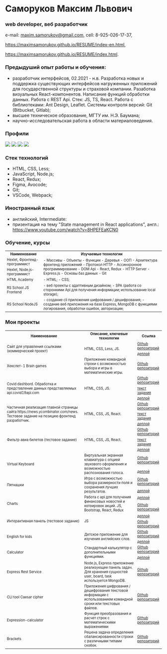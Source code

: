 # Саморуков Максим Львович
### web developer, веб разработчик
e-mail: maxim.samorukov@gmail.com,
cell: 8-925-026-17-37,

https://maximsamorukov.github.io/RESUME/index-en.html,

https://maximsamorukov.github.io/RESUME/index.html.

### Предыдуший опыт работы и обучения:
- разработчик интерфейсов, 02.2021 - н.в. 
  Разработка новых и поддержка существующих интерфейсов нагруженных приложений для государственной структуры и страховой компании. Разаботка визуальных React-компонентов. Написание функций обработки данных. Работа с REST Api. Стек: JS, TS, React. Работа с библиотеками: Ant Design, Leaflet.  Системы контроля версий: Git (Bitbucket, Gitlab);
- высшее техническое образование, МГТУ им. Н.Э. Баумана;
- научно-исследовательская работа в области материаловедения.

### Профили

[![](https://img.shields.io/static/v1?label=Github&message=Profile&logo=github&color=success&style=flat-square)](https://github.com/MaximSamorukov) [![](https://img.shields.io/static/v1?label=Hexlet&message=Profile&color=informational&style=flat-square)](https://ru.hexlet.io/u/maksim_ralph) [![](https://img.shields.io/static/v1?label=Codewars&message=Profile&logo=codewars&color=orange&style=flat-square)](https://www.codewars.com/users/Maxim%20Samorukov) [![](https://img.shields.io/static/v1?label=LinkedIn&message=Profile&logo=linkedin&color=blueviolet&style=flat-square)](https://www.linkedin.com/in/maxim-samorukov-a2b10691/)

### Стек технологий
- HTML, CSS, Less;
- JavaScript, Node.js;
- React, Redux;
- Figma, Avocode;
- Git;
- VSCode, Webpack;

### Иностранный язык
- английский, Intermediate:
- призентация на тему "State management in React applications", англ.: https://www.youtube.com/watch?v=8HPEFEaKCN0

### Обучение, курсы

  <table style="font-size: 80%" width="100%">
    <tr>
      <th>Наименование</th>
      <th>Изучаемые технологии</th>
    </tr>
    <tr>
      <td>Hexlet, Фронтенд-программист</td>
      <td rowspan="2">
        - Массивы
        - Объекты
        - Функции
        - Деревья
        - ООП
        - Архитектура фронтенд приложений
        - Протокол HTTP
        - Ассинхронное программирование
        - DOM Api
        - React, Redux
        - HTTP Server
        - Express.js
        - Основы баз данных
        - Git
      </td>
    </tr>
    <tr>
      <td>Hexlet, Node.js-программист</td>
    </tr>
    <tr>
      <td>HTML Academy</td>
      <td>
        - HTML;
        - CSS;
      </td>
    </tr>
    <tr>
      <td>RS School JS Frontend</td>
      <td>
        - веб проекты с адаптивным дизайном;
        - SPA (работа со сторонними Api для получения информации; использование local storage);
      </td>
    </tr>
    <tr>
      <td>RS School NodeJS</td>
      <td>
        - создание cli приложения шифрования / дешифрования;
        - создание веб приложения на базе Express, MongoDB с функциями логирования, обработки ошибок, авторизации;
      </td>
    </tr>
  </table>

### Мои проекты
  <table style="font-size: 80%" width="100%">
    <tr>
                <th>Наименование</th>
                <th>Описание, ключевые технологии</th>
                <th>Ссылка</th>
            </tr>
             <tr>
                <td rowspan="2">Сайт для управления ссылками (коммерческий проект)</td>
                <td rowspan="2">HTML, CSS, Less, JS.</td>
                <td><a href="https://github.com/MaximSamorukov/upwork_1">Github репозиторий</a></td>
            </tr>
            <tr>
                <td><a href="https://maximsamorukov.github.io/upwork_1/index.html">деплой </a></td>
            </tr>
            <tr>
                <td>Хекслет-1 Brain games</td>
                <td>Приложение командной строки с возможностью выбора и игры в математические игры.</td>
                <td><a href="https://github.com/MaximSamorukov/frontend-project-lvl1">Github репозиторий</a></td>
            </tr>
            <tr>
                <td rowspan="3">Covid dashbord. Обработка и представление данных представляемых api.covid19api.com</td>
                <td rowspan="3">HTML, CSS, JS.</td>
                <td><a href="https://github.com/MaximSamorukov/covid">Github репозиторий</a></td>
            </tr>
            <td><a href="https://github.com/rolling-scopes-school/tasks/blob/master/tasks/covid-dashboard.md">текст задания</a>
            </td>
            </tr>
            <tr>
                <td><a href="https://pedantic-bhabha-137b93.netlify.app/">деплой </a></td>
            </tr>
            <tr>
                <td rowspan="3">Частичная реализация главной страницы сайта https://news.ycombinator.com/news. Тестовое задание на позицию фронтенд разработчик.</td>
                <td rowspan="3">HTML, CSS, JS, React.</td>
                <td><a href="https://github.com/MaximSamorukov/avito-test">Github репозиторий</a></td>
            </tr>
            <td><a href="https://github.com/avito-tech/sx-frontend-trainee-assignment">текст задания</a>
            </td>
            </tr>
            <tr>
                <td><a href="https://determined-noether-6d7cb3.netlify.app/">деплой </a></td>
            </tr>
            <tr>
                <td rowspan="3">Фильтр авиа билетов (тестовое задание)</td>
                <td rowspan="3">HTML, CSS, JS, React.</td>
                <td><a href="https://github.com/MaximSamorukov/avia-sales-front-end">Github репозиторий</a></td>
            </tr>
            <td><a href="https://github.com/KosyanMedia/test-tasks/tree/master/aviasales_frontend">текст задания</a>
            </td>
            </tr>
            <tr>
                <td><a href="https://fervent-fermi-869fdb.netlify.app/">деплой </a></td>
            </tr>
            <tr>
                <td rowspan="2">Virtual Keyboard</td>
                <td rowspan="2">Виртуальная экранная клавиатура с опцией звукового оформления и возможностью
                    распознования
                    голоса.</td>
                <td><a href="https://github.com/MaximSamorukov/data-test/tree/virtual">Github
                        репозиторий</a></td>
            </tr>
            <tr>
                <td><a href="https://MaximSamorukov.github.io/data-test/virtual-keyboard">деплой </a>
                </td>
            </tr>
            <tr>
                <td rowspan="2">Пятнашки</td>
                <td rowspan="2">Игра с возможностью выбора размерности поля и сохранения лучших результатов.</td>
                <td><a href="https://github.com/MaximSamorukov/data-test/tree/gem-puzzle">Github репозиторий</a></td>
            </tr>
            <tr>
                <td><a href="https://MaximSamorukov.github.io/data-test/gem-puzzle/gem-puzzle/dist/">деплой </a></td>
            </tr>
            <tr>
                <td rowspan="2">Charts</td>
                <td rowspan="2">Работа с api для получения финансовых новостей и котоировок акций. JS, Bootstrap, React, Redux</td>
                <td><a href="https://goofy-curie-94191e.netlify.app/">деплой </a></td>
            </tr>
            <tr>
                <td><a href="https://github.com/MaximSamorukov/charts/tree/charts-dev">Github репозиторий</a></td>
            </tr>
            <tr>
                <td rowspan="2">Интерактивная панель (тестовое задание)</td>
                <td rowspan="2">JS</td>
                <td><a href="https://maximsamorukov.github.io/globex-it/index.html">деплой </a></td>
            </tr>
            <tr>
                <td><a href="https://github.com/MaximSamorukov/globex-it">Github репозиторий</a></td>
            </tr>
            <tr>
                <td rowspan="2">English for kids</td>
                <td rowspan="2">Детское приложение для изучения английских слов.</td>
                <td><a href="https://github.com/MaximSamorukov/data-test/tree/english-for-kids">Github репозиторий</a>
                </td>
            </tr>
            <tr>
                <td><a href="https://rolling-scopes-school.github.io/maximsamorukov-JS2020Q3/english-for-kids/dist/">деплой
                        </a></td>
            </tr>
            <tr>
                <td rowspan="2">Calculator</td>
                <td rowspan="2">Стандартный калькулятор с дополнительными функциями.</td>
                <td><a href="https://github.com/MaximSamorukov/data-test/tree/calculator">Github репозиторий</a></td>
            </tr>
            <tr>
                <td><a href="https://maximsamorukov.github.io/data/calculator/">деплой </a></td>
            </tr>
            <tr>
                <td>Express Rest Service</td>
                <td>Node.js, Express приложение реализующее панель задач. Для хранения сущностей user, board, task
                    используется MongoDB.</td>
                <td><a href="https://github.com/MaximSamorukov/nodejs-rss-course">Github репозиторий</a></td>
            </tr>
            <tr>
                <td>CLI tool Caesar cipher</td>
                <td>Приложения шифрования / дешифрования текстовой информации с использованием командной сроки или
                    текстовых
                    файлов.</td>
                <td><a href="https://github.com/MaximSamorukov/caesar-cipher">Github репозиторий</a></td>
            </tr>
            <tr>
                <td>Expression-calculator</td>
                <td>Функция преобразования и расчет строк с математическими выражениями</td>
                <td><a href="https://github.com/MaximSamorukov/expression-calculator">Github репозиторий</a></td>
            </tr>
            <tr>
                <td>Brackets</td>
                <td>Решена задача определения сбалансированности строки с различными типами скобок.</td>
                <td><a href="https://github.com/MaximSamorukov/brackets">Github репозиторий</a></td>
            </tr>
  </table>


